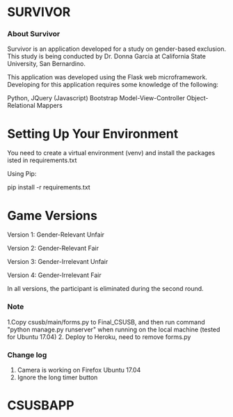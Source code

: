 # SURVIVOR

### About Survivor

Survivor is an application developed for a study on gender-based exclusion. This study
is being conducted by Dr. Donna Garcia at California State University, San Bernardino.

This application was developed using the Flask web microframework. Developing
for this application requires some knowledge of the following:

Python, JQuery (Javascript)
Bootstrap
Model-View-Controller
Object-Relational Mappers

# Setting Up Your Environment

You need to create a virtual environment (venv) and install the packages 
isted in requirements.txt

Using Pip:

pip install -r requirements.txt

# Game Versions

Version 1: Gender-Relevant Unfair

Version 2: Gender-Relevant Fair

Version 3: Gender-Irrelevant Unfair

Version 4: Gender-Irrelevant Fair

In all versions, the participant is eliminated during the second round.

### Note

1.Copy csusb/main/forms.py to Final_CSUSB, and then run command "python manage.py runserver" when running on the local machine (tested for Ubuntu 17.04)
2. Deploy to Heroku, need to remove forms.py
### Change log
1. Camera is working on Firefox Ubuntu 17.04
2. Ignore the long timer button

# CSUSBAPP

